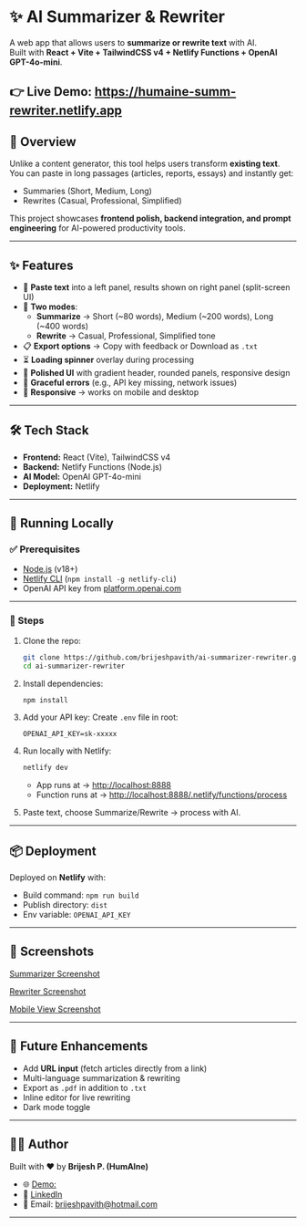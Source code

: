 # ✨ AI Summarizer & Rewriter

A web app that allows users to **summarize or rewrite text** with AI.  
Built with **React + Vite + TailwindCSS v4 + Netlify Functions + OpenAI GPT-4o-mini**.  

👉 **Live Demo:** https://humaine-summ-rewriter.netlify.app
---

## 📖 Overview
Unlike a content generator, this tool helps users transform **existing text**.  
You can paste in long passages (articles, reports, essays) and instantly get:  

- Summaries (Short, Medium, Long)  
- Rewrites (Casual, Professional, Simplified)  

This project showcases **frontend polish, backend integration, and prompt engineering** for AI-powered productivity tools.

---

## ✨ Features
- 📝 **Paste text** into a left panel, results shown on right panel (split-screen UI)  
- 🔄 **Two modes**:  
  - **Summarize** → Short (~80 words), Medium (~200 words), Long (~400 words)  
  - **Rewrite** → Casual, Professional, Simplified tone  
- 📋 **Export options** → Copy with feedback or Download as `.txt`  
- ⏳ **Loading spinner** overlay during processing  
- 🎨 **Polished UI** with gradient header, rounded panels, responsive design  
- 📜 **Graceful errors** (e.g., API key missing, network issues)  
- 📱 **Responsive** → works on mobile and desktop  

---

## 🛠 Tech Stack
- **Frontend:** React (Vite), TailwindCSS v4  
- **Backend:** Netlify Functions (Node.js)  
- **AI Model:** OpenAI GPT-4o-mini  
- **Deployment:** Netlify  

---

## 🚀 Running Locally

### ✅ Prerequisites
- [Node.js](https://nodejs.org/) (v18+)  
- [Netlify CLI](https://docs.netlify.com/cli/get-started/) (`npm install -g netlify-cli`)  
- OpenAI API key from [platform.openai.com](https://platform.openai.com/)  

---

### 🔹 Steps
1. Clone the repo:

   ```bash
   git clone https://github.com/brijeshpavith/ai-summarizer-rewriter.git
   cd ai-summarizer-rewriter
   ```

2. Install dependencies:

   ```bash
   npm install
   ```

3. Add your API key:
   Create `.env` file in root:

   ```
   OPENAI_API_KEY=sk-xxxxx
   ```

4. Run locally with Netlify:

   ```bash
   netlify dev
   ```

   * App runs at → [http://localhost:8888](http://localhost:8888)
   * Function runs at → [http://localhost:8888/.netlify/functions/process](http://localhost:8888/.netlify/functions/process)

5. Paste text, choose Summarize/Rewrite → process with AI.

---

## 📦 Deployment

Deployed on **Netlify** with:

* Build command: `npm run build`
* Publish directory: `dist`
* Env variable: `OPENAI_API_KEY`

---

## 📸 Screenshots
[Summarizer Screenshot](https://github.com/brijeshpavith/ai-summarizer-rewriter/blob/main/docs/screenshot-summarizer.png)

[Rewriter Screenshot](https://github.com/brijeshpavith/ai-summarizer-rewriter/blob/main/docs/screenshot-rewriter.png)

[Mobile View Screenshot](https://github.com/brijeshpavith/ai-summarizer-rewriter/blob/main/docs/screenshot-mobile-view.png)

---

## 🔮 Future Enhancements

* Add **URL input** (fetch articles directly from a link)
* Multi-language summarization & rewriting
* Export as `.pdf` in addition to `.txt`
* Inline editor for live rewriting
* Dark mode toggle

---

## 👨‍💻 Author

Built with ❤️ by **Brijesh P. (HumAIne)**

* 🌐 [Demo:](https://humaine-summ-rewriter.netlify.app)
* 💼 [LinkedIn](www.linkedin.com/in/brijesh-pavith-b011a67)
* 📧 Email: brijeshpavith@hotmail.com


---
